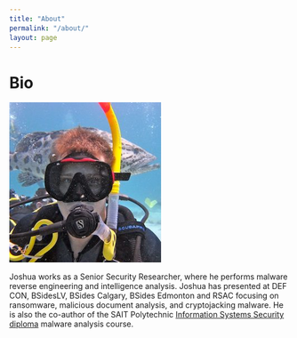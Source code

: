 ```yaml
---
title: "About"
permalink: "/about/"
layout: page
---
```


# Bio

![](/assets/images/avatar.jpg) 

Joshua works as a Senior Security Researcher, where he performs malware reverse engineering and intelligence analysis. Joshua has presented at DEF CON, BSidesLV, BSides Calgary, BSides Edmonton and RSAC focusing on ransomware, malicious document analysis, and cryptojacking malware. He is also the co-author of the SAIT Polytechnic [Information Systems Security diploma](https://www.sait.ca/programs-and-courses/full-time-studies/diplomas/information-systems-security) malware analysis course.

